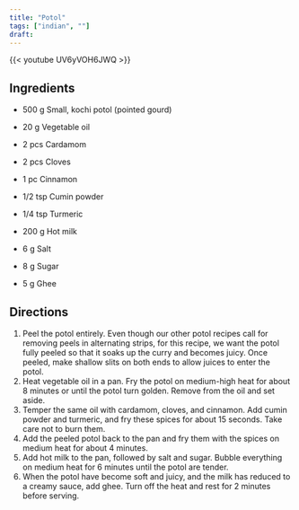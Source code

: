 ```yaml
---
title: "Potol"
tags: ["indian", ""]
draft:
---
```


{{< youtube UV6yVOH6JWQ  >}}

## Ingredients

-   500 g Small, kochi potol (pointed gourd)

-   20 g Vegetable oil

-   2 pcs Cardamom

-   2 pcs Cloves

-   1 pc Cinnamon

-   1/2 tsp Cumin powder

-   1/4 tsp Turmeric

-   200 g Hot milk

-   6 g Salt

-   8 g Sugar

-   5 g Ghee

## Directions

1. Peel the potol entirely. Even though our other potol recipes call for removing peels in alternating strips, for this recipe, we want the potol fully peeled so that it soaks up the curry and becomes juicy. Once peeled, make shallow slits on both ends to allow juices to enter the potol.
2. Heat vegetable oil in a pan. Fry the potol on medium-high heat for about 8 minutes or until the potol turn golden. Remove from the oil and set aside.
3. Temper the same oil with cardamom, cloves, and cinnamon. Add cumin powder and turmeric, and fry these spices for about 15 seconds. Take care not to burn them.
4. Add the peeled potol back to the pan and fry them with the spices on medium heat for about 4 minutes.
5. Add hot milk to the pan, followed by salt and sugar. Bubble everything on medium heat for 6 minutes until the potol are tender.
6. When the potol have become soft and juicy, and the milk has reduced to a creamy sauce, add ghee. Turn off the heat and rest for 2 minutes before serving.